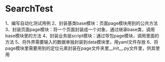 # SearchTest
1、编写自动化测试用例
2、封装基类base模块：页面page模块用到的公共方法
3、封装页面page模块：将一个页面封装成一个对象，通过继承base类，调用base模块里的方法
4、封装业务层script模块：通过导包page模块，调用里面的方法
5、将外界需要输入的数据单独封装到data模块里，用yaml文件存放
6、将page模块里需要用到的定位元素封装在page文件夹里__init__.py文件里，供其使用

